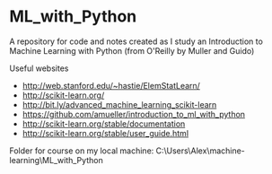 # ML_with_Python

A repository for code and notes created as I study an Introduction to Machine Learning with Python (from O'Reilly by Muller and Guido)

Useful websites
- http://web.stanford.edu/~hastie/ElemStatLearn/
- http://scikit-learn.org/
- http://bit.ly/advanced_machine_learning_scikit-learn
- https://github.com/amueller/introduction_to_ml_with_python
- http://scikit-learn.org/stable/documentation
- http://scikit-learn.org/stable/user_guide.html

Folder for course on my local machine:  C:\Users\Alex\machine-learning\ML_with_Python




